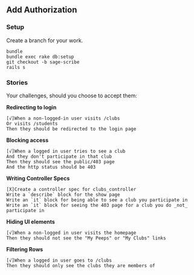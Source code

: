 ## Add Authorization

### Setup

Create a branch for your work.

```
bundle
bundle exec rake db:setup
git checkout -b sage-scribe
rails s
```

### Stories

Your challenges, should you choose to accept them:

**Redirecting to login**

```
[√]When a non-logged-in user visits /clubs
Or visits /students
Then they should be redirected to the login page
```

**Blocking access**

```
[√]When a logged in user tries to see a club
And they don't participate in that club
Then they should see the public/403 page
And the http status should be 403
```

**Writing Controller Specs**

```
[X]Create a controller spec for clubs_controller
Write a `describe` block for the show page
Write an `it` block for being able to see a club you participate in
Write an `it` block for seeing the 403 page for a club you do _not_ participate in
```

**Hiding UI elements**

```
[√]When a non-logged in user visits the homepage
Then they should not see the "My Peeps" or "My Clubs" links
```

**Filtering Rows**

```
[√]When a logged in user goes to /clubs
Then they should only see the clubs they are members of
```
